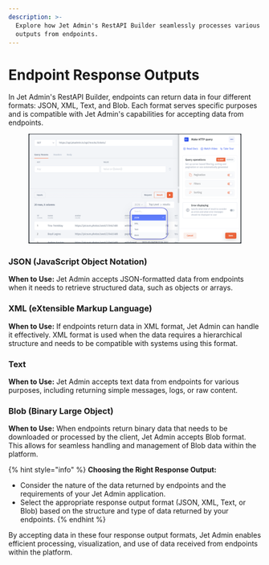 ```yaml
---
description: >-
  Explore how Jet Admin's RestAPI Builder seamlessly processes various response
  outputs from endpoints.
---
```


# Endpoint Response Outputs

In Jet Admin's RestAPI Builder, endpoints can return data in four different formats: JSON, XML, Text, and Blob. Each format serves specific purposes and is compatible with Jet Admin's capabilities for accepting data from endpoints.

<figure><img src="../../../.gitbook/assets/Screenshot 2024-03-08 005435.png" alt=""><figcaption></figcaption></figure>

### **JSON (JavaScript Object Notation)**

**When to Use:** Jet Admin accepts JSON-formatted data from endpoints when it needs to retrieve structured data, such as objects or arrays.

### **XML (eXtensible Markup Language)**

**When to Use:** If endpoints return data in XML format, Jet Admin can handle it effectively. XML format is used when the data requires a hierarchical structure and needs to be compatible with systems using this format.

### **Text**

**When to Use:** Jet Admin accepts text data from endpoints for various purposes, including returning simple messages, logs, or raw content.

### **Blob (Binary Large Object)**

**When to Use:** When endpoints return binary data that needs to be downloaded or processed by the client, Jet Admin accepts Blob format. This allows for seamless handling and management of Blob data within the platform.

{% hint style="info" %}
**Choosing the Right Response Output:**

* Consider the nature of the data returned by endpoints and the requirements of your Jet Admin application.
* Select the appropriate response output format (JSON, XML, Text, or Blob) based on the structure and type of data returned by your endpoints.
{% endhint %}

By accepting data in these four response output formats, Jet Admin enables efficient processing, visualization, and use of data received from endpoints within the platform.
